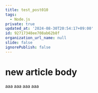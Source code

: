 ```yaml
---
title: test_post010
tags:
  - Node.js
private: true
updated_at: '2024-08-30T20:54:17+09:00'
id: 92717348ee708ab62b8f
organization_url_name: null
slide: false
ignorePublish: false
---
```

# new article body
aaa
aaa
aaa
aaa
